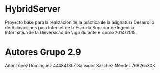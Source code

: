 HybridServer
=================
Proyecto base para la realización de la práctica de la asignatura Desarrollo de Aplicaciones para Internet de la Escuela Superior de Ingeniría Informática de la Universidad de Vigo durante el curso 2014/2015.

Autores Grupo 2.9
=================
Aitor López Domínguez		44484130Z
Salvador Sánchez Méndez		76826530K